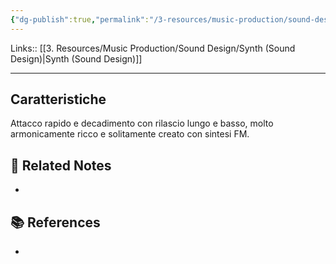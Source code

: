 ```yaml
---
{"dg-publish":true,"permalink":"/3-resources/music-production/sound-design/synth-bells-sound-design/","tags":["note"]}
---
```


Links:: [[3. Resources/Music Production/Sound Design/Synth (Sound Design)\|Synth (Sound Design)]]

---
## Caratteristiche

Attacco rapido e decadimento con rilascio lungo e basso, molto armonicamente ricco e solitamente creato con sintesi FM.






## 🔗 Related Notes

- 

## 📚 References

- 